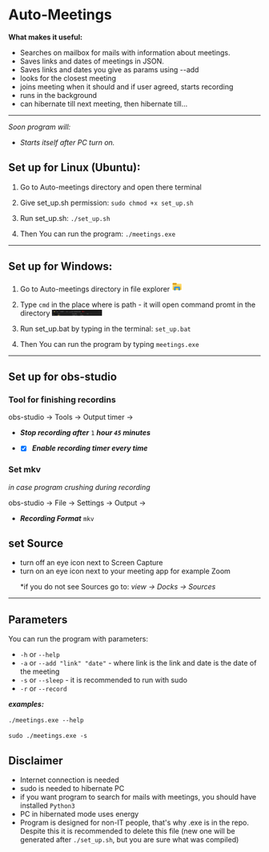# Auto-Meetings

**What makes it useful:**

- Searches on mailbox for mails with information about meetings.
- Saves links and dates of meetings in JSON.
- Saves links and dates you give as params using --add
- looks for the closest meeting
- joins meeting when it should and if user agreed, starts recording
- runs in the background
- can hibernate till next meeting, then hibernate till...


- ---------------------------------------------
*Soon program will:*

- *Starts itself after PC turn on.*

## Set up for Linux (Ubuntu):

1. Go to Auto-meetings directory and open there terminal  <p>
1. Give set_up.sh permission: `sudo chmod +x set_up.sh` <p>
1. Run set_up.sh: `./set_up.sh` <p>
1. Then You can run the program: `./meetings.exe`

-----------------------------------

## Set up for Windows:

1. Go to Auto-meetings directory in file explorer <img src="./file_explorer.png" width="20" title="File Explorer"> <p>
1. Type `cmd` in the place where is path - it will open command promt in the directory 
<img src="./assets/where_type_cmd.jpg" width="100" title="File Explorer"> <p>
1. Run set_up.bat by typing in the terminal: `set_up.bat` <p>
1. Then You can run the program by typing `meetings.exe`

-----------------------------------

## Set up for obs-studio

### Tool for finishing recordins
obs-studio -> Tools -> Output timer -> <p>
- ***Stop recording after*** `1` ***hour `45` minutes*** <p>
- - [x] ***Enable recording timer every time***

### Set mkv 
*in case program crushing during recording*<p>
obs-studio -> File -> Settings -> Output -> <p>
- ***Recording Format*** `mkv`

## set Source
- turn off an eye icon next to Screen Capture
- turn on an eye icon next to your meeting app for example Zoom <p>
 *if you do not see Sources go to: *view -> Docks -> Sources*
-------------------------------------------------

## Parameters

You can run the program with parameters:

- `-h` or `--help` 
- `-a` or `--add "link" "date"` - where link is the link and date is the date of the meeting
- `-s` or `--sleep` - it is recommended to run with sudo
- `-r` or `--record`

***examples:*** <p>
`./meetings.exe --help`  <p>
`sudo ./meetings.exe -s`

## Disclaimer

- Internet connection is needed
- sudo is needed to hibernate PC
- if you want program to search for mails with meetings, you should have installed `Python3`
- PC in hibernated mode uses energy
- Program is designed for non-IT people, that's why .exe is in the repo. Despite this it is
 recommended to delete this file (new one will be generated after `./set_up.sh`, but you are sure what was compiled) 
